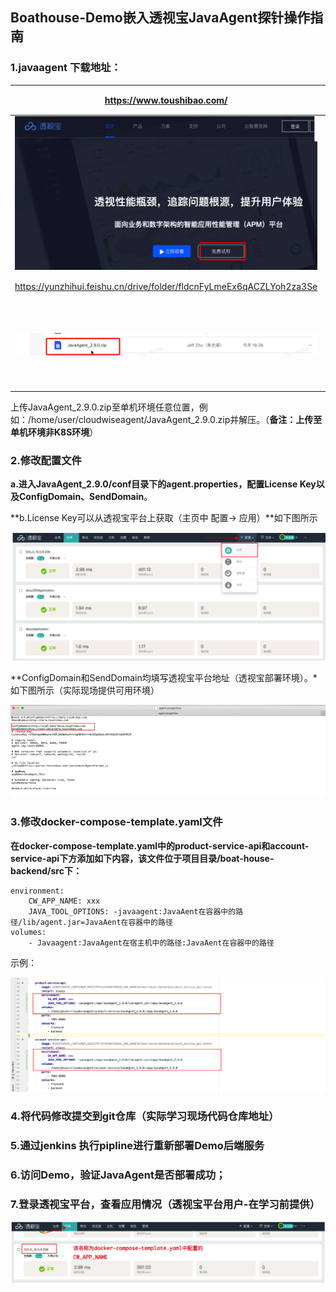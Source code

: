 ## Boathouse-Demo嵌入透视宝JavaAgent探针操作指南

### 1.javaagent 下载地址：

| https://www.toushibao.com/                                   | 官网地址                              |
| ------------------------------------------------------------ | ------------------------------------- |
| ![image-20210602110548642](../images/image-tsb_agent_gwanwang.png) | **注册后就可以下载试用TSB 各种Agent** |
| https://yunzhihui.feishu.cn/drive/folder/fldcnFyLmeEx6qACZLYoh2za3Se | Beta版                                |
| ![image-20210602110109810](../images/image-tsb_betaAgent.png) | （**内部测试专用-公网无法使用用）**   |

上传JavaAgent_2.9.0.zip至单机环境任意位置，例如：/home/user/cloudwiseagent/JavaAgent_2.9.0.zip并解压。（**备注：上传至单机环境非K8S环境**）

### 2.修改配置文件

**a.进入JavaAgent_2.9.0/conf目录下的agent.properties，配置License Key以及ConfigDomain、SendDomain**。

**b.License Key可以从透视宝平台上获取（主页中 配置-> 应用）**如下图所示

![image-20210602111105612](../images/image-agent_application.png)

**ConfigDomain和SendDomain均填写透视宝平台地址（透视宝部署环境）。*如下图所示（实际现场提供可用环境）

![image-20210526195703477](../images/tsb-config.png)

### 3.修改docker-compose-template.yaml文件

**在docker-compose-template.yaml中的product-service-api和account-service-api下方添加如下内容，该文件位于项目目录/boat-house-backend/src下：**

```
environment:
    CW_APP_NAME: xxx
    JAVA_TOOL_OPTIONS: -javaagent:JavaAent在容器中的路径/lib/agent.jar=JavaAent在容器中的路径
volumes:
    - Javaagent:JavaAgent在宿主机中的路径:JavaAent在容器中的路径
```

示例：

![image-20210526180647311](../images/docker-yam-file.png)

### 4.将代码修改提交到git仓库（实际学习现场代码仓库地址）

### 5.通过jenkins 执行pipline进行重新部署Demo后端服务

### 6.访问Demo，验证JavaAgent是否部署成功；

### 7.登录透视宝平台，查看应用情况（透视宝平台用户-在学习前提供）

![image-20210602111429042](../images/image-tsb_agentinstalled.png)



